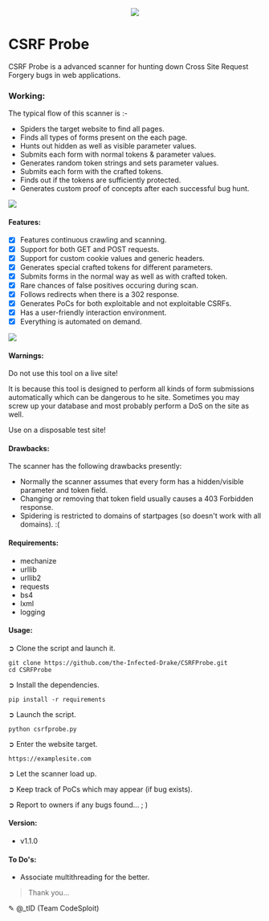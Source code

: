 <p align="middle"><img src='https://i.imgur.com/HfAUyKJ.png' /></p>  

# CSRF Probe
CSRF Probe is a advanced scanner for hunting down Cross Site Request Forgery bugs in web applications.

### Working:
The typical flow of this scanner is :-
- Spiders the target website to find all pages.
- Finds all types of forms present on the each page.
- Hunts out hidden as well as visible parameter values.
- Submits each form with normal tokens & parameter values.
- Generates random token strings and sets parameter values.
- Submits each form with the crafted tokens.
- Finds out if the tokens are sufficiently protected.
- Generates custom proof of concepts after each successful bug hunt.

<img src="https://i.imgur.com/Qd4mSqm.png" />

#### Features:

- [x] Features continuous crawling and scanning.
- [x] Support for both GET and POST requests.
- [x] Support for custom cookie values and generic headers.
- [x] Generates special crafted tokens for different parameters.
- [x] Submits forms in the normal way as well as with crafted token.
- [x] Rare chances of false positives occuring during scan.
- [x] Follows redirects when there is a 302 response.
- [x] Generates PoCs for both exploitable and not exploitable CSRFs.
- [x] Has a user-friendly interaction environment.
- [x] Everything is automated on demand.

<img src="https://i.imgur.com/aLD1GDD.png" />

#### Warnings:
Do not use this tool on a live site!

It is because this tool is designed to perform all kinds of form submissions automatically which can be dangerous to he site. Sometimes you may screw up your database and most probably perform a DoS on the site as well.

Use on a disposable test site!

#### Drawbacks:
The scanner has the following drawbacks presently:

- Normally the scanner assumes that every form has a hidden/visible parameter and token field.
- Changing or removing that token field usually causes a 403 Forbidden response.
- Spidering is restricted to domains of startpages (so doesn't work with all domains). :(

#### Requirements:

- mechanize
- urllib
- urllib2
- requests
- bs4
- lxml
- logging

#### Usage:

➲ Clone the script and launch it.
```
git clone https://github.com/the-Infected-Drake/CSRFProbe.git
cd CSRFProbe
```
➲ Install the dependencies.
```
pip install -r requirements
```
➲ Launch the script.
```
python csrfprobe.py
```
➲ Enter the website target.
```
https://examplesite.com
```
➲ Let the scanner load up.

➲ Keep track of PoCs which may appear (if bug exists).

➲ Report to owners if any bugs found... ; )

#### Version:

- v1.1.0

#### To Do's:
- Associate multithreading for the better.

> Thank you...

✎ @_tID (Team CodeSploit)

